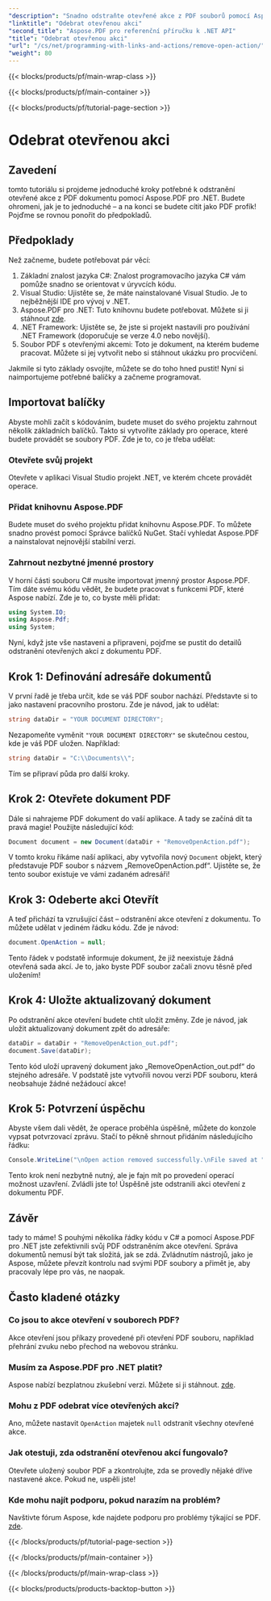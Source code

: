 ```yaml
---
"description": "Snadno odstraňte otevřené akce z PDF souborů pomocí Aspose.PDF pro .NET! Jednoduchý tutoriál s podrobnými pokyny pro efektivní správu PDF."
"linktitle": "Odebrat otevřenou akci"
"second_title": "Aspose.PDF pro referenční příručku k .NET API"
"title": "Odebrat otevřenou akci"
"url": "/cs/net/programming-with-links-and-actions/remove-open-action/"
"weight": 80
---
```


{{< blocks/products/pf/main-wrap-class >}}

{{< blocks/products/pf/main-container >}}

{{< blocks/products/pf/tutorial-page-section >}}

# Odebrat otevřenou akci

## Zavedení

tomto tutoriálu si projdeme jednoduché kroky potřebné k odstranění otevřené akce z PDF dokumentu pomocí Aspose.PDF pro .NET. Budete ohromeni, jak je to jednoduché – a na konci se budete cítit jako PDF profík! Pojďme se rovnou ponořit do předpokladů.

## Předpoklady

Než začneme, budete potřebovat pár věcí:

1. Základní znalost jazyka C#: Znalost programovacího jazyka C# vám pomůže snadno se orientovat v úryvcích kódu.
2. Visual Studio: Ujistěte se, že máte nainstalované Visual Studio. Je to nejběžnější IDE pro vývoj v .NET.
3. Aspose.PDF pro .NET: Tuto knihovnu budete potřebovat. Můžete si ji stáhnout [zde](https://releases.aspose.com/pdf/net/). 
4. .NET Framework: Ujistěte se, že jste si projekt nastavili pro používání .NET Framework (doporučuje se verze 4.0 nebo novější).
5. Soubor PDF s otevřenými akcemi: Toto je dokument, na kterém budeme pracovat. Můžete si jej vytvořit nebo si stáhnout ukázku pro procvičení.

Jakmile si tyto základy osvojíte, můžete se do toho hned pustit! Nyní si naimportujeme potřebné balíčky a začneme programovat.

## Importovat balíčky

Abyste mohli začít s kódováním, budete muset do svého projektu zahrnout několik základních balíčků. Takto si vytvoříte základy pro operace, které budete provádět se soubory PDF. Zde je to, co je třeba udělat:

### Otevřete svůj projekt

Otevřete v aplikaci Visual Studio projekt .NET, ve kterém chcete provádět operace.

### Přidat knihovnu Aspose.PDF

Budete muset do svého projektu přidat knihovnu Aspose.PDF. To můžete snadno provést pomocí Správce balíčků NuGet. Stačí vyhledat Aspose.PDF a nainstalovat nejnovější stabilní verzi.

### Zahrnout nezbytné jmenné prostory

V horní části souboru C# musíte importovat jmenný prostor Aspose.PDF. Tím dáte svému kódu vědět, že budete pracovat s funkcemi PDF, které Aspose nabízí. Zde je to, co byste měli přidat:

```csharp
using System.IO;
using Aspose.Pdf;
using System;
```

Nyní, když jste vše nastaveni a připraveni, pojďme se pustit do detailů odstranění otevřených akcí z dokumentu PDF.

## Krok 1: Definování adresáře dokumentů

V první řadě je třeba určit, kde se váš PDF soubor nachází. Představte si to jako nastavení pracovního prostoru. Zde je návod, jak to udělat:

```csharp
string dataDir = "YOUR DOCUMENT DIRECTORY";
```

Nezapomeňte vyměnit `"YOUR DOCUMENT DIRECTORY"` se skutečnou cestou, kde je váš PDF uložen. Například:

```csharp
string dataDir = "C:\\Documents\\";
```

Tím se připraví půda pro další kroky. 

## Krok 2: Otevřete dokument PDF

Dále si nahrajeme PDF dokument do vaší aplikace. A tady se začíná dít ta pravá magie! Použijte následující kód:

```csharp
Document document = new Document(dataDir + "RemoveOpenAction.pdf");
```

V tomto kroku říkáme naší aplikaci, aby vytvořila nový `Document` objekt, který představuje PDF soubor s názvem „RemoveOpenAction.pdf“. Ujistěte se, že tento soubor existuje ve vámi zadaném adresáři!

## Krok 3: Odeberte akci Otevřít

A teď přichází ta vzrušující část – odstranění akce otevření z dokumentu. To můžete udělat v jediném řádku kódu. Zde je návod:

```csharp
document.OpenAction = null;
```

Tento řádek v podstatě informuje dokument, že již neexistuje žádná otevřená sada akcí. Je to, jako byste PDF soubor začali znovu těsně před uložením!

## Krok 4: Uložte aktualizovaný dokument

Po odstranění akce otevření budete chtít uložit změny. Zde je návod, jak uložit aktualizovaný dokument zpět do adresáře:

```csharp
dataDir = dataDir + "RemoveOpenAction_out.pdf";
document.Save(dataDir);
```

Tento kód uloží upravený dokument jako „RemoveOpenAction_out.pdf“ do stejného adresáře. V podstatě jste vytvořili novou verzi PDF souboru, která neobsahuje žádné nežádoucí akce!

## Krok 5: Potvrzení úspěchu

Abyste všem dali vědět, že operace proběhla úspěšně, můžete do konzole vypsat potvrzovací zprávu. Stačí to pěkně shrnout přidáním následujícího řádku:

```csharp
Console.WriteLine("\nOpen action removed successfully.\nFile saved at " + dataDir);
```

Tento krok není nezbytně nutný, ale je fajn mít po provedení operací možnost uzavření. Zvládli jste to! Úspěšně jste odstranili akci otevření z dokumentu PDF.

## Závěr

tady to máme! S pouhými několika řádky kódu v C# a pomocí Aspose.PDF pro .NET jste zefektivnili svůj PDF odstraněním akce otevření. Správa dokumentů nemusí být tak složitá, jak se zdá. Zvládnutím nástrojů, jako je Aspose, můžete převzít kontrolu nad svými PDF soubory a přimět je, aby pracovaly lépe pro vás, ne naopak.

## Často kladené otázky

### Co jsou to akce otevření v souborech PDF?
Akce otevření jsou příkazy provedené při otevření PDF souboru, například přehrání zvuku nebo přechod na webovou stránku.

### Musím za Aspose.PDF pro .NET platit?
Aspose nabízí bezplatnou zkušební verzi. Můžete si ji stáhnout. [zde](https://releases.aspose.com/).

### Mohu z PDF odebrat více otevřených akcí?
Ano, můžete nastavit `OpenAction` majetek `null` odstranit všechny otevřené akce.

### Jak otestuji, zda odstranění otevřenou akcí fungovalo?
Otevřete uložený soubor PDF a zkontrolujte, zda se provedly nějaké dříve nastavené akce. Pokud ne, uspěli jste!

### Kde mohu najít podporu, pokud narazím na problém?
Navštivte fórum Aspose, kde najdete podporu pro problémy týkající se PDF. [zde](https://forum.aspose.com/c/pdf/10).

{{< /blocks/products/pf/tutorial-page-section >}}

{{< /blocks/products/pf/main-container >}}

{{< /blocks/products/pf/main-wrap-class >}}

{{< blocks/products/products-backtop-button >}}